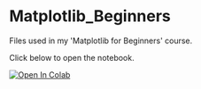# Matplotlib_Beginners
Files used in my 'Matplotlib for Beginners' course.

Click below to open the notebook.

[![Open In Colab](https://colab.research.google.com/assets/colab-badge.svg)](https://colab.research.google.com/github/akdiaz/Matplotlib_Beginners/blob/main/Matplotlib_for_Beginners.ipynb)
